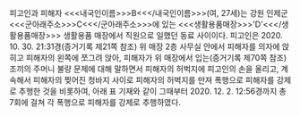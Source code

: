 피고인과 피해자 <<<내국인이름>>>B<<</내국인이름>>>(여, 27세)는 강원 인제군 <<<군아래주소>>>C<<</군아래주소>>>에 있는 <<<생활용품매장>>>'D'<<</생활용품매장>>> 생활용품 매장에서 직원으로 일했던 동료 사이이다.
피고인은 2020. 10. 30. 21:31경(증거기록 제21쪽 참조) 위 매장 2층 사무실 안에서 피해자를 의자에 앉히고 피해자의 왼쪽에 쪼그려 앉아, 피해자가 위 매장에서 입는(증거기록 제70쪽 참조) 조끼의 주머니 불량 문제에 대해 말하면서 피해자의 허벅지에 피고인의 손을 올리고, 계속해서 피해자의 찢어진 청바지 사이로 피해자의 허벅지를 만져 폭행으로 피해자를 강제로 추행한 것을 비롯하여, 아래 표 기재와 같이 그때부터 2020. 12. 2. 12:56경까지 총 7회에 걸쳐 각 폭행으로 피해자를 강제로 추행하였다.
